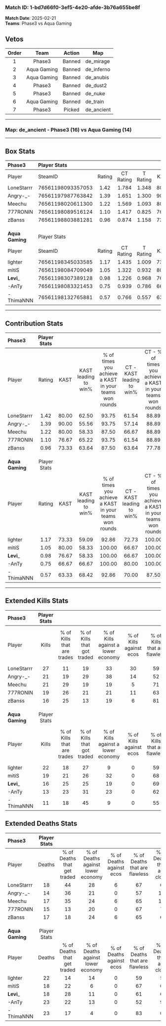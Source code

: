 ### Match ID: 1-bd7d66f0-3ef5-4e20-afde-3b76a655be8f  
**Match Date**: 2025-02-21  
**Teams**: Phase3 vs Aqua Gaming  

## Vetos  

| Order | Team | Action | Map |
| :---: | :--: | :----: | --- |
| 1 | Phase3 | Banned | de_mirage |
| 2 | Aqua Gaming | Banned | de_inferno |
| 3 | Aqua Gaming | Banned | de_anubis |
| 4 | Phase3 | Banned | de_dust2 |
| 5 | Phase3 | Banned | de_nuke |
| 6 | Aqua Gaming | Banned | de_train |
| 7 | Phase3 | Picked | de_ancient |

---  

### **Map**: de_ancient - Phase3 (16) vs Aqua Gaming (14)  
---  

## Box Stats  

| **Phase3**      | Player Stats      |        |           |          |       |      |       |         |        |      |     |
| :- | :- | :-: | :-: | :-: | :-: | :-: | :-: | :-: | :-: | :-: | :-: |
| Player          | SteamID           | Rating | CT Rating | T Rating | KAST  | ADR  | Kills | Assists | Deaths | K/D  | HS% |
| LoneStarrr      | 76561198093357053 |  1.42  |   1.784   |  1.348   | 80.00 | 93.3 |  27   |    5    |   18   | 1.50 | 70  |
| Angry-_-        | 76561197987763842 |  1.39  |   1.651   |  1.300   | 90.00 | 83.8 |  21   |   13    |   14   | 1.50 | 47  |
| Meechu          | 76561198020611300 |  1.22  |   1.569   |  1.093   | 80.00 | 77.9 |  21   |    8    |   17   | 1.24 | 47  |
| 777RONIN        | 76561198089516124 |  1.10  |   1.417   |  0.825   | 76.67 | 54.4 |  19   |    6    |   15   | 1.27 | 42  |
| zBanss          | 76561198803881281 |  0.96  |   0.874   |  1.158   | 73.33 | 58.4 |  16   |    6    |   17   | 0.94 | 12  |
|                 |                   |        |           |          |       |      |       |         |        |      |     |
|                 |                   |        |           |          |       |      |       |         |        |      |     |
|                 |                   |        |           |          |       |      |       |         |        |      |     |
| **Aqua Gaming** | Player Stats      |        |           |          |       |      |       |         |        |      |     |
| Player          | SteamID           | Rating | CT Rating | T Rating | KAST  | ADR  | Kills | Assists | Deaths | K/D  | HS% |
| lighter         | 76561198345033585 |  1.17  |   1.435   |  1.009   | 73.33 | 95.3 |  22   |    7    |   22   | 1.00 | 54  |
| mitiS           | 76561198084709049 |  1.05  |   1.322   |  0.932   | 80.00 | 52.6 |  19   |    4    |   18   | 1.06 | 47  |
| __Levi___       | 76561198307389128 |  0.98  |   1.226   |  0.968   | 76.67 | 66.6 |  16   |    2    |   18   | 0.89 | 43  |
| -AnTy           | 76561198083321453 |  0.75  |   0.939   |  0.786   | 66.67 | 64.2 |  13   |    9    |   23   | 0.57 | 38  |
| -ThimaNNN       | 76561198132765881 |  0.57  |   0.766   |  0.557   | 63.33 | 42.3 |  11   |    2    |   23   | 0.48 | 36  |
---  

## Contribution Stats  

| **Phase3**      | Player Stats |       |                      |                                                        |                           |                                                             |                          |                                                            |
| :- | :-: | :-: | :-: | :-: | :-: | :-: | :-: | :-: |
| Player          |    Rating    | KAST  | KAST leading to win% | % of times you achieve a KAST in your teams won rounds | CT - KAST leading to win% | CT - % of times you achieve a KAST in your teams won rounds | T - KAST leading to win% | T - % of times you achieve a KAST in your teams won rounds |
| LoneStarrr      |     1.42     | 80.00 |        62.50         |                         93.75                          |           61.54           |                            88.89                            |          63.64           |                           100.00                           |
| Angry-_-        |     1.39     | 90.00 |        55.56         |                         93.75                          |           57.14           |                            88.89                            |          53.85           |                           100.00                           |
| Meechu          |     1.22     | 80.00 |        58.33         |                         87.50                          |           66.67           |                            88.89                            |          50.00           |                           85.71                            |
| 777RONIN        |     1.10     | 76.67 |        65.22         |                         93.75                          |           61.54           |                            88.89                            |          70.00           |                           100.00                           |
| zBanss          |     0.96     | 73.33 |        63.64         |                         87.50                          |           63.64           |                            77.78                            |          63.64           |                           100.00                           |
|                 |              |       |                      |                                                        |                           |                                                             |                          |                                                            |
|                 |              |       |                      |                                                        |                           |                                                             |                          |                                                            |
|                 |              |       |                      |                                                        |                           |                                                             |                          |                                                            |
| **Aqua Gaming** | Player Stats |       |                      |                                                        |                           |                                                             |                          |                                                            |
| Player          |    Rating    | KAST  | KAST leading to win% | % of times you achieve a KAST in your teams won rounds | CT - KAST leading to win% | CT - % of times you achieve a KAST in your teams won rounds | T - KAST leading to win% | T - % of times you achieve a KAST in your teams won rounds |
| lighter         |     1.17     | 73.33 |        59.09         |                         92.86                          |           72.73           |                           100.00                            |          45.45           |                           83.33                            |
| mitiS           |     1.05     | 80.00 |        58.33         |                         100.00                         |           66.67           |                           100.00                            |          50.00           |                           100.00                           |
| __Levi___       |     0.98     | 76.67 |        58.33         |                         100.00                         |           66.67           |                           100.00                            |          50.00           |                           100.00                           |
| -AnTy           |     0.75     | 66.67 |        66.67         |                         100.00                         |           80.00           |                           100.00                            |          54.55           |                           100.00                           |
| -ThimaNNN       |     0.57     | 63.33 |        68.42         |                         92.86                          |           70.00           |                            87.50                            |          66.67           |                           100.00                           |
---  

## Extended Kills Stats  

| **Phase3**      | Player Stats |                            |                            |                                    |                         |                              |                                 |                                       |                    |           |
| :- | :-: | :-: | :-: | :-: | :-: | :-: | :-: | :-: | :-: | :-: |
| Player          |    Kills     | % of Kills that are trades | % of Kills that got traded | % of Kills against a lower economy | % of Kills against ecos | % of Kills that are flawless | % of Kills that are close duels | % of Kills that are assisted by flash | Pistol Round Kills | AWP Kills |
| LoneStarrr      |      27      |             11             |             19             |                 33                 |           30            |              59              |                4                |                   4                   |         0          |     5     |
| Angry-_-        |      21      |             19             |             29             |                 38                 |           14            |              52              |               10                |                  10                   |         0          |     1     |
| Meechu          |      21      |             29             |             19             |                 19                 |            5            |              71              |                5                |                  19                   |         0          |     2     |
| 777RONIN        |      19      |             26             |             21             |                 21                 |           11            |              63              |                0                |                   0                   |         0          |     2     |
| zBanss          |      16      |             25             |             13             |                 19                 |            6            |              81              |                0                |                   0                   |         8          |     0     |
|                 |              |                            |                            |                                    |                         |                              |                                 |                                       |                    |           |
|                 |              |                            |                            |                                    |                         |                              |                                 |                                       |                    |           |
|                 |              |                            |                            |                                    |                         |                              |                                 |                                       |                    |           |
| **Aqua Gaming** | Player Stats |                            |                            |                                    |                         |                              |                                 |                                       |                    |           |
| Player          |    Kills     | % of Kills that are trades | % of Kills that got traded | % of Kills against a lower economy | % of Kills against ecos | % of Kills that are flawless | % of Kills that are close duels | % of Kills that are assisted by flash | Pistol Round Kills | AWP Kills |
| lighter         |      22      |             18             |             27             |                 9                  |            0            |              59              |                9                |                   9                   |         0          |     0     |
| mitiS           |      19      |             21             |             26             |                 32                 |            0            |              68              |                5                |                   0                   |         0          |     0     |
| __Levi___       |      16      |             25             |             25             |                 19                 |            0            |              69              |                6                |                   6                   |         6          |     0     |
| -AnTy           |      13      |             23             |             31             |                 23                 |            0            |              62              |                8                |                   0                   |         0          |     2     |
| -ThimaNNN       |      11      |             18             |             45             |                 9                  |            0            |              55              |               18                |                   0                   |         0          |     0     |
## Extended Deaths Stats  

| **Phase3**      | Player Stats |                             |                                   |                          |                               |                            |                           |               |
| :- | :-: | :-: | :-: | :-: | :-: | :-: | :-: | :-: |
| Player          |    Deaths    | % of Deaths that get traded | % of Deaths against lower economy | % of Deaths against ecos | % of Deaths that are flawless | % of Deaths that are close | % of Deaths while blinded | Deaths to AWP |
| LoneStarrr      |      18      |             44              |                28                 |            6             |              67               |             6              |             6             |       3       |
| Angry-_-        |      14      |             36              |                21                 |            0             |              57               |             14             |             7             |       0       |
| Meechu          |      17      |             35              |                24                 |            6             |              65               |             12             |             0             |       0       |
| 777RONIN        |      15      |             13              |                20                 |            0             |              67               |             7              |             7             |       1       |
| zBanss          |      17      |             18              |                24                 |            6             |              65               |             6              |             0             |       2       |
|                 |              |                             |                                   |                          |                               |                            |                           |               |
|                 |              |                             |                                   |                          |                               |                            |                           |               |
|                 |              |                             |                                   |                          |                               |                            |                           |               |
| **Aqua Gaming** | Player Stats |                             |                                   |                          |                               |                            |                           |               |
| Player          |    Deaths    | % of Deaths that get traded | % of Deaths against lower economy | % of Deaths against ecos | % of Deaths that are flawless | % of Deaths that are close | % of Deaths while blinded | Deaths to AWP |
| lighter         |      22      |             14              |                14                 |            0             |              59               |             5              |             9             |       2       |
| mitiS           |      18      |             22              |                 6                 |            0             |              67               |             0              |             0             |       1       |
| __Levi___       |      18      |             28              |                11                 |            0             |              61               |             6              |             0             |       1       |
| -AnTy           |      23      |             22              |                13                 |            0             |              52               |             9              |             9             |       3       |
| -ThimaNNN       |      23      |             17              |                 4                 |            0             |              83               |             0              |            13             |       1       |

